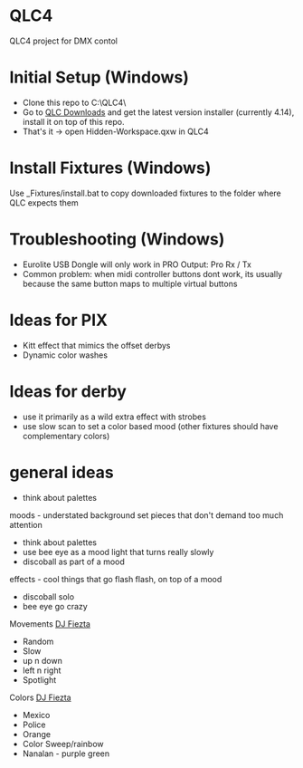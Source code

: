# QLC4
 QLC4 project for DMX contol

# Initial Setup (Windows)
- Clone this repo to C:\QLC4\
- Go to [QLC Downloads](https://www.qlcplus.org/download) and get the latest version installer (currently 4.14), install it on top of this repo. 
- That's it -> open Hidden-Workspace.qxw in QLC4

# Install Fixtures (Windows)
Use _Fixtures/install.bat to copy downloaded fixtures to the folder where QLC expects them

# Troubleshooting (Windows)
- Eurolite USB Dongle will only work in PRO Output: Pro Rx / Tx
- Common problem: when midi controller buttons dont work, its usually because the same button maps to multiple virtual buttons

# Ideas for PIX
- Kitt effect that mimics the offset derbys
- Dynamic color washes

# Ideas for derby
- use it primarily as a wild extra effect with strobes
- use slow scan to set a color based mood (other fixtures should have complementary colors)

# general ideas
- think about palettes

moods - understated background set pieces that don't demand too much attention
- think about palettes
- use bee eye as a mood light that turns really slowly
- discoball as part of a mood

effects - cool things that go flash flash, on top of a mood
- discoball solo
- bee eye go crazy

Movements [DJ Fiezta](https://www.youtube.com/watch?v=d1wlBe-OofI) 
- Random
- Slow
- up n down
- left n right
- Spotlight

Colors [DJ Fiezta](https://www.youtube.com/watch?v=d1wlBe-OofI) 
- Mexico
- Police
- Orange 
- Color Sweep/rainbow
- Nanalan - purple green